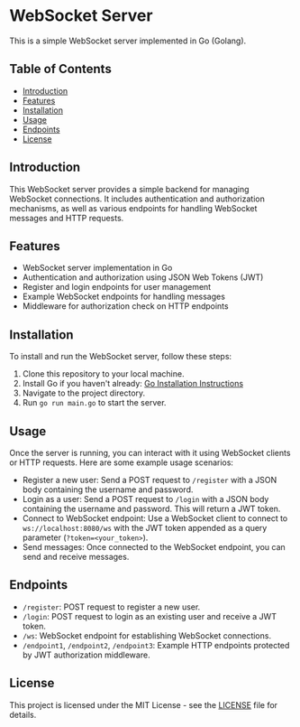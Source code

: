 # WebSocket Server

This is a simple WebSocket server implemented in Go (Golang).

## Table of Contents

- [Introduction](#introduction)
- [Features](#features)
- [Installation](#installation)
- [Usage](#usage)
- [Endpoints](#endpoints)
- [License](#license)

## Introduction

This WebSocket server provides a simple backend for managing WebSocket connections. It includes authentication and authorization mechanisms, as well as various endpoints for handling WebSocket messages and HTTP requests.

## Features

- WebSocket server implementation in Go
- Authentication and authorization using JSON Web Tokens (JWT)
- Register and login endpoints for user management
- Example WebSocket endpoints for handling messages
- Middleware for authorization check on HTTP endpoints

## Installation

To install and run the WebSocket server, follow these steps:

1. Clone this repository to your local machine.
2. Install Go if you haven't already: [Go Installation Instructions](https://golang.org/doc/install)
3. Navigate to the project directory.
4. Run `go run main.go` to start the server.

## Usage

Once the server is running, you can interact with it using WebSocket clients or HTTP requests. Here are some example usage scenarios:

- Register a new user: Send a POST request to `/register` with a JSON body containing the username and password.
- Login as a user: Send a POST request to `/login` with a JSON body containing the username and password. This will return a JWT token.
- Connect to WebSocket endpoint: Use a WebSocket client to connect to `ws://localhost:8080/ws` with the JWT token appended as a query parameter (`?token=<your_token>`).
- Send messages: Once connected to the WebSocket endpoint, you can send and receive messages.

## Endpoints

- `/register`: POST request to register a new user.
- `/login`: POST request to login as an existing user and receive a JWT token.
- `/ws`: WebSocket endpoint for establishing WebSocket connections.
- `/endpoint1`, `/endpoint2`, `/endpoint3`: Example HTTP endpoints protected by JWT authorization middleware.

## License

This project is licensed under the MIT License - see the [LICENSE](LICENSE) file for details.
